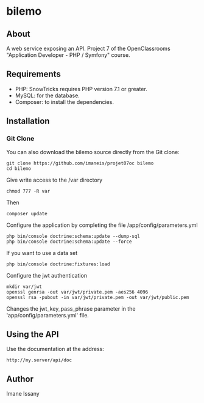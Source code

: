 # bilemo

## About

A web service exposing an API.
Project 7 of the OpenClassrooms "Application Developer - PHP / Symfony" course.

## Requirements

* PHP: SnowTricks requires PHP version 7.1 or greater.
* MySQL: for the database.
* Composer: to install the dependencies. 

## Installation

### Git Clone

You can also download the bilemo source directly from the Git clone:

    git clone https://github.com/imaneis/projet07oc bilemo
    cd bilemo

Give write access to the /var directory

    chmod 777 -R var

Then

    composer update

Configure the application by completing the file /app/config/parameters.yml

    php bin/console doctrine:schema:update --dump-sql
    php bin/console doctrine:schema:update --force

If you want to use a data set

    php bin/console doctrine:fixtures:load

Configure the jwt authentication

    mkdir var/jwt
    openssl genrsa -out var/jwt/private.pem -aes256 4096
    openssl rsa -pubout -in var/jwt/private.pem -out var/jwt/public.pem

Changes the jwt_key_pass_phrase parameter in the 'app/config/parameters.yml' file.



## Using the API

Use the documentation at the address:

    http://my.server/api/doc

## Author
Imane Issany